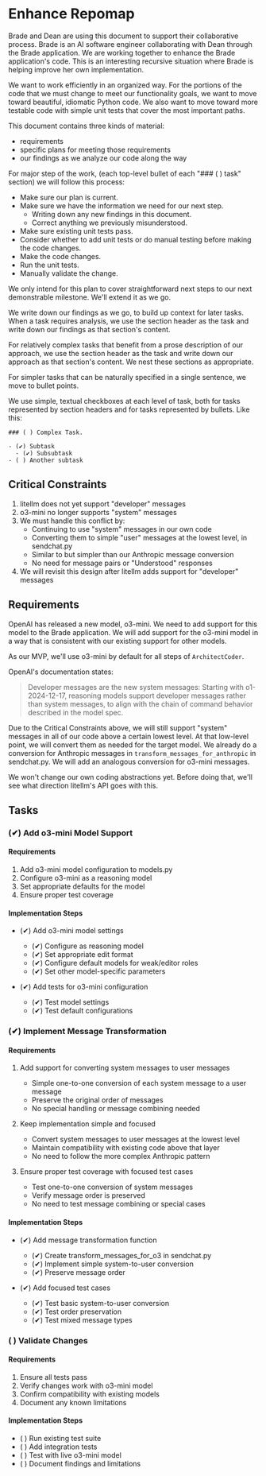 # Enhance Repomap

Brade and Dean are using this document to support their collaborative process. Brade is an AI software engineer collaborating with Dean through the Brade application. We are working together to enhance the Brade application's code. This is an interesting recursive situation where Brade is helping improve her own implementation.

We want to work efficiently in an organized way. For the portions of the code that we must change to meet our functionality goals, we want to move toward beautiful, idiomatic Python code. We also want to move toward more testable code with simple unit tests that cover the most important paths.

This document contains three kinds of material:

- requirements
- specific plans for meeting those requirements
- our findings as we analyze our code along the way

For major step of the work, (each top-level bullet of each "### ( ) task" section) we will follow this process:

- Make sure our plan is current.
- Make sure we have the information we need for our next step.
  - Writing down any new findings in this document.
  - Correct anything we previously misunderstood.
- Make sure existing unit tests pass.
- Consider whether to add unit tests or do manual testing before making the code changes.
- Make the code changes.
- Run the unit tests.
- Manually validate the change.

We only intend for this plan to cover straightforward next steps to our next demonstrable milestone. We'll extend it as we go.

We write down our findings as we go, to build up context for later tasks. When a task requires analysis, we use the section header as the task and write down our findings as that section's content.

For relatively complex tasks that benefit from a prose description of our approach, we use the section header as the task and write down our approach as that section's content. We nest these sections as appropriate.

For simpler tasks that can be naturally specified in a single sentence, we move to bullet points.

We use simple, textual checkboxes at each level of task, both for tasks represented by section headers and for tasks represented by bullets. Like this:

```
### ( ) Complex Task.

- (✔︎) Subtask
  - (✔︎) Subsubtask
- ( ) Another subtask
```

## Critical Constraints

1. litellm does not yet support "developer" messages
2. o3-mini no longer supports "system" messages
3. We must handle this conflict by:
   - Continuing to use "system" messages in our own code
   - Converting them to simple "user" messages at the lowest level, in sendchat.py
   - Similar to but simpler than our Anthropic message conversion
   - No need for message pairs or "Understood" responses
4. We will revisit this design after litellm adds support for "developer" messages

## Requirements

OpenAI has released a new model, o3-mini. We need to add support for this model to the Brade application. We will add support for the o3-mini model in a way that is consistent with our existing support for other models.

As our MVP, we'll use o3-mini by default for all steps of `ArchitectCoder`.

OpenAI's documentation states:

> Developer messages are the new system messages: Starting with o1-2024-12-17, reasoning models support developer messages rather than system messages, to align with the chain of command behavior described in the model spec.

Due to the Critical Constraints above, we will still support "system" messages in all of our code above a certain lowest level. At that low-level point, we will convert them as needed for the target model. We already do a conversion for Anthropic messages in `transform_messages_for_anthropic` in sendchat.py. We will add an analogous conversion for o3-mini messages.

We won't change our own coding abstractions yet. Before doing that, we'll see what direction litellm's API goes with this.

## Tasks

### (✔︎) Add o3-mini Model Support

#### Requirements

1. Add o3-mini model configuration to models.py
2. Configure o3-mini as a reasoning model
3. Set appropriate defaults for the model
4. Ensure proper test coverage

#### Implementation Steps

- (✔︎) Add o3-mini model settings
  - (✔︎) Configure as reasoning model
  - (✔︎) Set appropriate edit format
  - (✔︎) Configure default models for weak/editor roles
  - (✔︎) Set other model-specific parameters

- (✔︎) Add tests for o3-mini configuration
  - (✔︎) Test model settings
  - (✔︎) Test default configurations

### (✔︎) Implement Message Transformation

#### Requirements

1. Add support for converting system messages to user messages
   - Simple one-to-one conversion of each system message to a user message
   - Preserve the original order of messages
   - No special handling or message combining needed

2. Keep implementation simple and focused
   - Convert system messages to user messages at the lowest level
   - Maintain compatibility with existing code above that layer
   - No need to follow the more complex Anthropic pattern

3. Ensure proper test coverage with focused test cases
   - Test one-to-one conversion of system messages
   - Verify message order is preserved
   - No need to test message combining or special cases

#### Implementation Steps

- (✔︎) Add message transformation function
  - (✔︎) Create transform_messages_for_o3 in sendchat.py
  - (✔︎) Implement simple system-to-user conversion
  - (✔︎) Preserve message order

- (✔︎) Add focused test cases
  - (✔︎) Test basic system-to-user conversion
  - (✔︎) Test order preservation
  - (✔︎) Test mixed message types

### ( ) Validate Changes

#### Requirements

1. Ensure all tests pass
2. Verify changes work with o3-mini model
3. Confirm compatibility with existing models
4. Document any known limitations

#### Implementation Steps

- ( ) Run existing test suite
- ( ) Add integration tests
- ( ) Test with live o3-mini model
- ( ) Document findings and limitations
